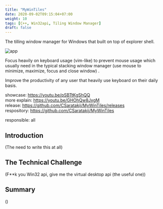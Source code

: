 ```yaml
---
title: "MyWinTiles"
date: 2020-09-02T09:15:04+07:00
weight: 10
tags: [C++, Win32api, Tiling Window Manager]
draft: false
---
```


The tilling window manager for Windows that built on top of explorer shell.

![app](/img/mywintiles-intro.png)

<!--more-->

Focus heavily on keyboard usage (vim-like) to prevent mouse usage which
usually need in the typical stacking window manager (use mouse to minimize, maximize, focus and close window) .

Improve the productivity of any user that heavily use keyboard on their daily basis.

showcase: https://youtu.be/pSBTtKgShQQ \
more explain: https://youtu.be/GHOhQw8JxgM \
release: https://github.com/CSaratakij/MyWinTiles/releases \
respository: https://github.com/CSaratakij/MyWinTiles

responsible: all

## Introduction
(The need to write this at all)

## The Technical Challenge
(F**k you Win32 api, give me the virtual desktop api (the useful one))

## Summary
()

